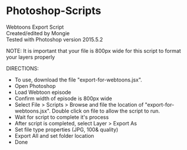 # Photoshop-Scripts

Webtoons Export Script		
Created/edited by Mongie		
Tested with Photoshop version 2015.5.2

NOTE: It is important that your file is 800px wide for this script to format your layers properly


DIRECTIONS: 

- To use, download the file "export-for-webtoons.jsx".  
- Open Photoshop
- Load Webtoon episode
- Confirm width of episode is 800px wide
- Select File > Scripts > Browse and file the location of "export-for-webtoons.jsx".  Double click on file to allow the script to run.
- Wait for script to complete it's process
- After script is completed, select Layer > Export As
- Set file type properties (JPG, 100& quality)
- Export All and set folder location
- Done

